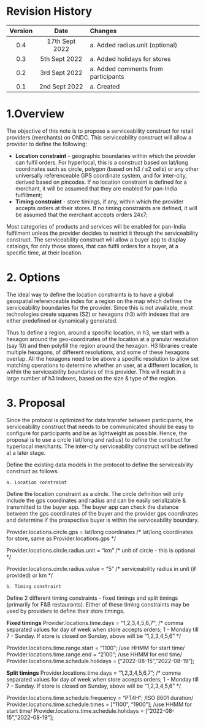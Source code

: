 # Revision History

|Version |Date |Changes
| :---: | :---: |  :--- |
| 0.4 |17th Sept 2022 |a. Added radius.unit (optional)
| 0.3 |5th Sept 2022 |a. Added holidays for stores
| 0.2 |3rd Sept 2022 |a. Added comments from participants
| 0.1 |2nd Sept 2022 |a. Created

# 1.Overview
The objective of this note is to propose a serviceability construct for retail providers (merchants) on ONDC. This serviceability construct will allow a provider to define the following:
- **Location constraint** - geographic boundaries within which the provider can fulfil orders. For hyperlocal, this is a construct based on lat/long coordinates such as circle, polygon (based on h3 / s2 cells) or any other universally referenceable GPS coordinate system, and for inter-city, derived based on pincodes. If no location constraint is defined for a merchant, it will be assumed that they are enabled for pan-India fulfillment;
- **Timing constraint** - store timings, if any, within which the provider accepts orders at their stores. If no timing constraints are defined, it will be assumed that the merchant accepts orders 24x7;

Most categories of products and services will be enabled for pan-India fulfilment unless the provider decides to restrict it through the serviceability construct. The serviceability construct will allow a buyer app to display catalogs, for only those stores, that can fulfil orders for a buyer, at a specific time, at their location.

# 2. Options
The ideal way to define the location constraints is to have a global geospatial referenceable index for a region on the map which defines the serviceability boundaries for the provider. Since this is not available, most technologies create squares (S2) or hexagons (h3) with indexes that are either predefined or dynamically generated.

Thus to define a region, around a specific location, in h3, we start with a hexagon around the geo-coordinates of the location at a granular resolution (say 10) and then polyfill the region around the hexagon. H3 libraries create multiple hexagons, of different resolutions, and some of these hexagons overlap. All the hexagons need to be above a specific resolution to allow set matching operations to determine whether an user, at a different location, is within the serviceability boundaries of this provider. This will result in a large number of h3 indexes, based on the size & type of the region.

# 3. Proposal
Since the protocol is optimized for data transfer between participants, the serviceability construct that needs to be communicated should be easy to configure for participants and be as lightweight as possible. Hence, the proposal is to use a circle (lat/long and radius) to define the construct for hyperlocal merchants. The inter-city serviceability construct will be defined at a later stage.

Define the existing data models in the protocol to define the serviceability construct as follows:

    a. Location constraint
Define the location constraint as a circle. The circle definition will only include the gps coordinates and radius and can be easily serializable & transmitted to the buyer app. The buyer app can check the distance between the gps coordinates of the buyer and the provider gps coordinates and determine if the prospective buyer is within the serviceability boundary.

Provider.locations.circle.gps = lat/long coordinates /* lat/long coordinates for store, same as Provider.locations.gps */

Provider.locations.circle.radius.unit = “km” /* unit of circle  - this is optional */

Provider.locations.circle.radius.value = “5” /* serviceability radius in unit (if provided) or km */

    b. Timing constraint
Define 2 different timing constraints - fixed timings and split timings (primarily for F&B restaurants). Either of these timing constraints may be used by providers to define their store timings.

**Fixed timings**
Provider.locations.time.days = “1,2,3,4,5,6,7”; /* comma separated values for day of week when store accepts orders; 1 - Monday till 7 - Sunday. If store is closed on Sunday, above will be “1,2,3,4,5,6” */

Provider.locations.time.range.start = “1100”; /use HHMM for start time/
Provider.locations.time.range.end = “2100”; /use HHMM for end time/
Provider.locations.time.schedule.holidays = [“2022-08-15”,”2022-08-19”];

**Split timings**
Provider.locations.time.days = “1,2,3,4,5,6,7”; /* comma separated values for day of week when store accepts orders; 1 - Monday till 7 - Sunday. If store is closed on Sunday, above will be “1,2,3,4,5,6” */

Provider.locations.time.schedule.frequency = “PT4H”; /ISO 8601 duration/
Provider.locations.time.schedule.times = [“1100”, “1900”]; /use HHMM for start time/
Provider.locations.time.schedule.holidays = [“2022-08-15”,”2022-08-19”];

